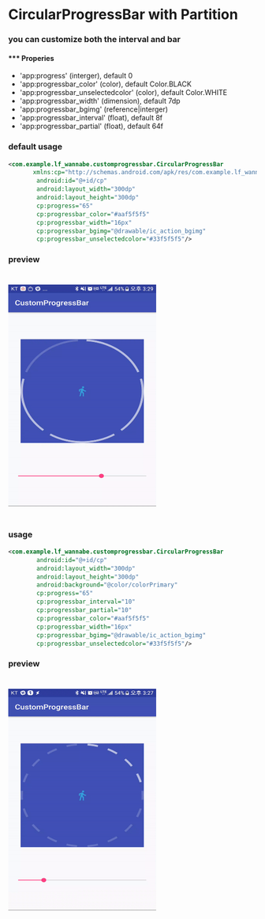 #  CircularProgressBar with Partition

### you can customize both the interval and bar



#### *** Properies

* 'app:progress'                                     (interger), default  0
* 'app:progressbar_color'                      (color),  default Color.BLACK
* 'app:progressbar_unselectedcolor'     (color), default Color.WHITE
* 'app:progressbar_width'                      (dimension), default 7dp
* 'app:progressbar_bgimg'                    (reference|interger)
* 'app:progressbar_interval'                   (float), default 8f
* 'app:progressbar_partial'                   (float), default 64f

### default usage

~~~xml
<com.example.lf_wannabe.customprogressbar.CircularProgressBar
       xmlns:cp="http://schemas.android.com/apk/res/com.example.lf_wannabe.customprogressbar"
        android:id="@+id/cp"
        android:layout_width="300dp"
        android:layout_height="300dp"
        cp:progress="65"
        cp:progressbar_color="#aaf5f5f5"
        cp:progressbar_width="16px"
        cp:progressbar_bgimg="@drawable/ic_action_bgimg"
        cp:progressbar_unselectedcolor="#33f5f5f5"/>
~~~

### preview

<img src="./preview/default.gif" alt="sample" title="sample" width="300" height="448" align="center" vspace="24" />





### usage

~~~xml
<com.example.lf_wannabe.customprogressbar.CircularProgressBar        						xmlns:cp="http://schemas.android.com/apk/res/com.example.lf_wannabe.customprogressbar"
        android:id="@+id/cp"
        android:layout_width="300dp"
        android:layout_height="300dp"
        android:background="@color/colorPrimary"
        cp:progress="65"
        cp:progressbar_interval="10"
        cp:progressbar_partial="10"
        cp:progressbar_color="#aaf5f5f5"
        cp:progressbar_width="16px"
        cp:progressbar_bgimg="@drawable/ic_action_bgimg"
        cp:progressbar_unselectedcolor="#33f5f5f5"/>
~~~



### preview

<img src="./preview/ex2.gif" alt="sample" title="sample" width="300" height="448" align="center" vspace="24" />